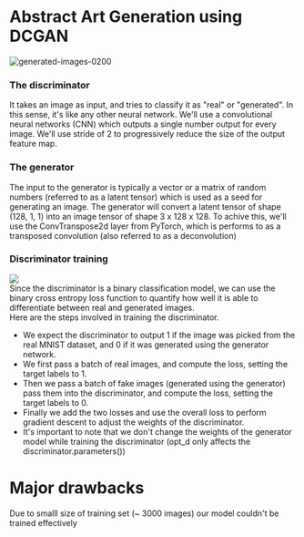 # Abstract Art Generation using DCGAN
![generated-images-0200](https://user-images.githubusercontent.com/70977847/210127549-c6d23252-f000-4d8a-8f22-d5ff2a1718fa.png)
### The discriminator
It takes an image as input, and tries to classify it as "real" or "generated". In this sense, it's like any other neural network. We'll use a convolutional neural networks (CNN) which outputs a single number output for every image. We'll use stride of 2 to progressively reduce the size of the output feature map.
### The generator 
The input to the generator is typically a vector or a matrix of random numbers (referred to as a latent tensor) which is used as a seed for generating an image. The generator will convert a latent tensor of shape (128, 1, 1) into an image tensor of shape 3 x 128 x 128. To achive this, we'll use the ConvTranspose2d layer from PyTorch, which is performs to as a transposed convolution (also referred to as a deconvolution)
### Discriminator training 
![](https://camo.githubusercontent.com/357431aaed2ade4cc892c62b0b87b72840ad5d90bf8f2e5bde1cae62afaf8df6/68747470733a2f2f692e696d6775722e636f6d2f364e4d644f39752e706e67)
<br>
Since the discriminator is a binary classification model, we can use the binary cross entropy loss function to quantify how well it is able to differentiate between real and generated images.
<br>
Here are the steps involved in training the discriminator.

* We expect the discriminator to output 1 if the image was picked from the real MNIST dataset, and 0 if it was generated using the generator network.
* We first pass a batch of real images, and compute the loss, setting the target labels to 1.
* Then we pass a batch of fake images (generated using the generator) pass them into the discriminator, and compute the loss, setting the target labels to 0.
* Finally we add the two losses and use the overall loss to perform gradient descent to adjust the weights of the discriminator.
* It's important to note that we don't change the weights of the generator model while training the discriminator (opt_d only affects the discriminator.parameters())
# Major drawbacks 
Due to smalll size of training set (~ 3000 images) our model couldn't be trained effectively
